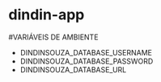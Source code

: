 # dindin-app


#VARIÁVEIS DE AMBIENTE
- DINDINSOUZA_DATABASE_USERNAME
- DINDINSOUZA_DATABASE_PASSWORD
- DINDINSOUZA_DATABASE_URL
